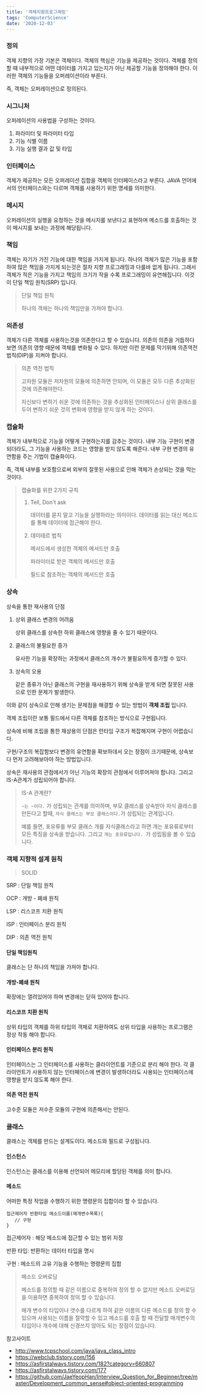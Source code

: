 ```yaml
---
title: '객체지향프로그래밍'
tags: 'ComputerScience'
date: '2020-12-03'
---
```

### 정의

객체 지향의 가장 기본은 객체이다. 객체의 핵심은 기능을 제공하는 것이다. 객체를 정의할 때 내부적으로  어떤 데이터를 가지고 있는지가 아닌 제공할 기능을 정의해야 한다. 이러한 객체의 기능들을 오퍼레이션이라 부른다.

즉, 객체는 오퍼레이션으로 정의된다.

### 시그니처

오퍼레이션의 사용법을 구성하는 것이다.

1. 파라미터 및 파라미터 타입
2. 기능 식별 이름
3. 기능 실행 결과 값 및 타입

### 인터페이스

객체가 제공하는 모든 오퍼레이션 집합을 객체의 인터페이스라고 부른다. JAVA 언어에서의 인터페이스와는 다르며 객체를 사용하기 위한 명세를 의미한다.

### 메시지

오퍼레이션의 실행을 요청하는 것을 메시지를 보낸다고 표현하며 메소드를 호출하는 것이 메시지를 보내는 과정에 해당됩니다.

### 책임

객체는 자기가 가진 기능에 대한 책임을 가지게 됩니다. 하나의 객체가 많은 기능을 포함하여 많은 책임을 가지게 되는것은 절차 지향 프로그래밍과 다를바 없게 됩니다. 그래서 객체가 적은 기능을 가지고 책임의 크기가 작을 수록 프로그래밍이 유연해집니다. 이것이 단일 책임 원칙(SRP) 입니다.

> 단일 책임 원칙
>
> 하나의 객체는 하나의 책임만을 가져야 합니다.

### 의존성

객체가 다른 객체를 사용하는것을 의존한다고 할 수 있습니다. 의존의 의존을 거듭하다 보면 의존의 영향 때문에 객체를 변화될 수 있다. 하지만 이런 문제를 막기위해 의존역전 법칙(DIP)을 지켜야 합니다.

> 의존 역전 법칙
>
> 고차원 모듈은 저차원의 모듈에 의존하면 안되며, 이 모듈은 모두 다른 추상화된 것에 의존해야한다.
>
> 자신보다 변하기 쉬운 것에 의존하는 것을 추상화된 인터페이스나 상위 클래스를 두어 변하기 쉬운 것의 변화에 영향을 받지 않게 하는 것이다.

 ### 캡슐화

객체가 내부적으로 기능을 어떻게 구현하는지를 감추는 것이다. 내부 기능 구현이 변경 되더라도, 그 기능을 사용하는 코드는 영향을 받지 않도록 해준다. 내부 구현 변경의 유연함을 주는 기법이 캡슐화이다.

즉, 객체 내부를 보호함으로써 외부의 잘못된 사용으로 인해 객체가 손상되는 것을 막는 것이다.

> 캡슐화를 위한 2가지 규칙
>
> 1. Tell, Don't ask
>
>    데이터를 묻지 말고 기능을 실행하라는 의미이다. 데이터를 읽는 대신 메소드를 통해 데이터에 접근해야 한다.
>
> 2. 데미테르 법칙
>
>    메서드에서 생성한 객체의 메서드만 호출
>
>    파라미터로 받은 객체의 메서드만 호출
>
>    필드로 참조하는 객체의 메서드만 호출

### 상속

상속을 통한 재사용의 단점

1. 상위 클래스 변경의 어려움

   상위 클래스를 상속한 하위 클래스에 영향을 줄 수 있기 때문이다.

2. 클래스의 불필요한 증가

   유사한 기능을 확장하는 과정에서 클래스의 개수가 불필요하게 증가할 수 있다.

3. 상속의 오용

   같은 종류가 아닌 클래스의 구현을 재사용하기 위해 상속을 받게 되면 잘못된 사용으로 인한 문제가 발생한다.

이와 같이 상속으로 인해 생기는 문제점을 해결할 수 있는 방법이 **객체 조립** 입니다.

객체 조립이란 보통 필드에서 다른 객체를 참조하는 방식으로 구현됩니다.

상속에 비해 조립을 통한 재상용의 단점은 런타임 구조가 복잡해지며 구현이 어렵습니다.

구현/구조의 복잡함보다 변경의 유연함을 확보하데서 오는 장점이 크기때문에, 상속보다 먼저 고려해보아야 하는 방법입니다.

상속은 재사용의 관점에서가 아닌 기능의 확장의 관점에서 이루어져야 합니다. 그리고 IS-A관계가 성립되어야 합니다.

> IS-A 관계란?
>
> `~는 ~이다.` 가 성립되는 관계를 의미하며, 부모 클래스를 상속받아 자식 클래스를 만든다고 할때, `자식 클래스는 부모 클래스이다.`가 성립되는 관계입니다.
>
> 예를 들면, 포유류를 부모 클래스 개를 자식클래스라고 하면 개는 포유류로부터 모든 특징을 상속을 받습니다. 그리고 `개는 포유류입니다. `가 성립됨을 볼 수 있습니다.

### 객체 지향적 설계 원칙

> SOLID

SRP : 단일 책임 원칙

OCP : 개방 - 폐쇄 원칙

LSP : 리스코프 치환 원칙

ISP : 인터페이스 분리 원칙

DIP : 의존 역전 원칙

#### 단일 책임원칙

클래스는 단 하나의 책임을 가져야 합니다.

#### 개방-폐쇄 원칙

확장에는 열려있어야 하며 변경에는 닫혀 있어야 합니다.

#### 리스코프 치환 원칙

상위 타입의 객체를 하위 타입의 객체로 치환하여도 상위 타입을 사용하는 프로그램은 정상 작동 해야 합니다.

#### 인터페이스 분리 원칙

인터페이스는 그 인터페이스를 사용하는 클라이언트를 기준으로 분리 해야 한다. 각 클라이언트가 사용하지 않는 인터페이스에 변경이 발생하더라도 사용되는 인터페이스에 영향을 받지 않도록 해야 한다.

#### 의존 역전 원칙

고수준 모듈은 저수준 모듈의 구현에 의존해서는 안된다.



### 클래스

클래스는 객체를 만드는 설계도이다. 메소드와 필드로 구성됩니다.

#### 인스턴스

인스턴스는 클래스를 이용해 선언되어 메모리에 할당된 객체를 의미 합니다.

#### 메소드

어떠한 특정 작업을 수행하기 위한 명령문의 집합이라 할 수 있습니다.

```
접근제어자 반환타입 메소드이름(매개변수목록){
   // 구현
}
```

접근제어자 : 해당 메소드에 접근할 수 있는 범위 지정

반환 타입: 반환하는 데이터 타입을 명시

구현 : 메소드의 고유 기능을 수행하는 명령문의 집합

> 메소드 오버로딩
>
> 메소드를 정의할 때 같은 이름으로 중복하여 정의 할 수 없지만 메소드 오버로딩을 이용하면 중복하여 정의 할 수 있습니다.
>
> 매개 변수의 타입이나 갯수를 다르게 하여 같은 이름의 다른 메소드를 정의 할 수 있으며 사용되는 이름을 절약할 수 있고 메소드를 호출 할 때 전달할 매개변수의 타입이나 개수에 대해 신경쓰지 않아도 되는 장점이 있습니다.

참고사이트
- http://www.tcpschool.com/java/java_class_intro
- https://webclub.tistory.com/156
- https://asfirstalways.tistory.com/182?category=660807
- https://asfirstalways.tistory.com/177
- https://github.com/JaeYeopHan/Interview_Question_for_Beginner/tree/master/Development_common_sense#object-oriented-programming